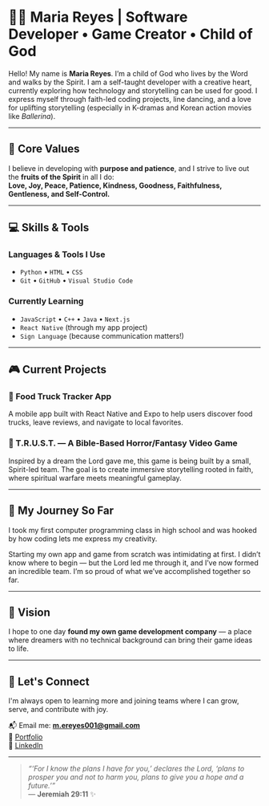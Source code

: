 # 🙏🏽 Maria Reyes | Software Developer • Game Creator • Child of God

Hello! My name is **Maria Reyes**. I’m a child of God who lives by the Word and walks by the Spirit. I am a self-taught developer with a creative heart, currently exploring how technology and storytelling can be used for good. I express myself through faith-led coding projects, line dancing, and a love for uplifting storytelling (especially in K-dramas and Korean action movies like *Ballerina*).

---

## 🍎 Core Values

I believe in developing with **purpose and patience**, and I strive to live out the **fruits of the Spirit** in all I do:  
**Love, Joy, Peace, Patience, Kindness, Goodness, Faithfulness, Gentleness, and Self-Control.**

---

## 💻 Skills & Tools

### Languages & Tools I Use
- `Python` • `HTML` • `CSS`
- `Git` • `GitHub` • `Visual Studio Code`

### Currently Learning
- `JavaScript` • `C++` • `Java` • `Next.js`
- `React Native` (through my app project)
- `Sign Language` (because communication matters!)

---

## 🎮 Current Projects

### 🧭 Food Truck Tracker App  
A mobile app built with React Native and Expo to help users discover food trucks, leave reviews, and navigate to local favorites.

### 👾 T.R.U.S.T. — A Bible-Based Horror/Fantasy Video Game  
Inspired by a dream the Lord gave me, this game is being built by a small, Spirit-led team. The goal is to create immersive storytelling rooted in faith, where spiritual warfare meets meaningful gameplay.

---

## 🌱 My Journey So Far

I took my first computer programming class in high school and was hooked by how coding lets me express my creativity.  

Starting my own app and game from scratch was intimidating at first. I didn’t know where to begin — but the Lord led me through it, and I’ve now formed an incredible team. I’m so proud of what we’ve accomplished together so far.

---

## 🎯 Vision

I hope to one day **found my own game development company** — a place where dreamers with no technical background can bring their game ideas to life.

---

## 🤝 Let's Connect

I'm always open to learning more and joining teams where I can grow, serve, and contribute with joy.

📬 Email me: **m.ereyes001@gmail.com**  
🔗 [Portfolio](https://mereyes.netlify.app/)  
🔗 [LinkedIn](https://www.linkedin.com/in/maria-reyes-64aaa7223/)

---

> *“‘For I know the plans I have for you,’ declares the Lord, ‘plans to prosper you and not to harm you, plans to give you a hope and a future.’”*  
> — **Jeremiah 29:11** ✨


<!---
Maria-Reyes07/Maria-Reyes07 is a ✨ special ✨ repository because its `README.md` (this file) appears on your GitHub profile.
You can click the Preview link to take a look at your changes.
--->
